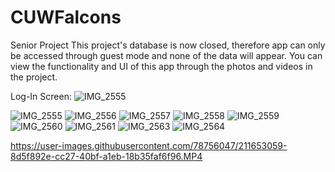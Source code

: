 # CUWFalcons
Senior Project
This project's database is now closed, therefore app can only be accessed through guest mode and none of the data will appear. You can view the functionality and UI of this app through the photos and videos in the project.

Log-In Screen:
![IMG_2555](https://user-images.githubusercontent.com/78756047/211652764-6046c57b-be6f-4f70-a120-8232528548fa.PNG)

![IMG_2555](https://user-images.githubusercontent.com/78756047/211652791-c861086f-a63f-4662-b073-7b525a827346.PNG)
![IMG_2556](https://user-images.githubusercontent.com/78756047/211652953-d6a63e12-2a9d-442d-868a-cf18bdf8f3bd.PNG)
![IMG_2557](https://user-images.githubusercontent.com/78756047/211652960-1555892f-e13b-40a9-b098-7d0cf81d2426.PNG)
![IMG_2558](https://user-images.githubusercontent.com/78756047/211652969-c179bc73-8d11-48ca-9de8-50f209031019.PNG)
![IMG_2559](https://user-images.githubusercontent.com/78756047/211652987-4e755f4f-f56a-420b-bfb1-771a2edca7b6.PNG)
![IMG_2560](https://user-images.githubusercontent.com/78756047/211652990-42528edf-0e87-42df-9dc4-d2cb7b7604b6.PNG)
![IMG_2561](https://user-images.githubusercontent.com/78756047/211653011-b884fde9-e8f0-447a-85b7-6e58629ef4e3.PNG)
![IMG_2563](https://user-images.githubusercontent.com/78756047/211653025-4601424c-ae00-4644-b129-eca3dcdcde41.PNG)
![IMG_2564](https://user-images.githubusercontent.com/78756047/211653035-261fa69e-cd81-4a91-93a4-af37c0673cfb.PNG)


https://user-images.githubusercontent.com/78756047/211653059-8d5f892e-cc27-40bf-a1eb-18b35faf6f96.MP4

